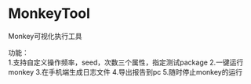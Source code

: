 # MonkeyTool

Monkey可视化执行工具   

功能：   
1.支持自定义操作频率，seed，次数三个属性，指定测试package
2.一键运行monkey
3.在手机端生成日志文件
4.导出报告到pc
5.随时停止monkey的运行